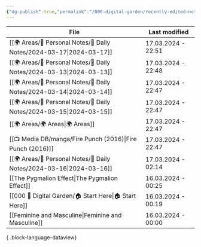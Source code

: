 ```yaml
---
{"dg-publish":true,"permalink":"/000-digital-garden/recently-edited-notes/","dgPassFrontmatter":true,"noteIcon":"3","created":"2023-12-14T09:05:52.599+05:30","updated":"2023-12-14T09:12:44.868+05:30"}
---
```


| File                                                                    | Last modified      |
| ----------------------------------------------------------------------- | ------------------ |
| [[🌍 Areas/📧 Personal Notes/📓 Daily Notes/2024-03-17\|2024-03-17]] | 17.03.2024 - 22:51 |
| [[🌍 Areas/📧 Personal Notes/📓 Daily Notes/2024-03-13\|2024-03-13]] | 17.03.2024 - 22:48 |
| [[🌍 Areas/📧 Personal Notes/📓 Daily Notes/2024-03-14\|2024-03-14]] | 17.03.2024 - 22:47 |
| [[🌍 Areas/📧 Personal Notes/📓 Daily Notes/2024-03-15\|2024-03-15]] | 17.03.2024 - 22:47 |
| [[🌍 Areas/🌍 Areas\|🌍 Areas]]                                      | 17.03.2024 - 22:47 |
| [[📺 Media DB/manga/Fire Punch (2016)\|Fire Punch (2016)]]           | 17.03.2024 - 22:47 |
| [[🌍 Areas/📧 Personal Notes/📓 Daily Notes/2024-03-16\|2024-03-16]] | 17.03.2024 - 02:14 |
| [[The Pygmalion Effect\|The Pygmalion Effect]]                       | 16.03.2024 - 00:25 |
| [[000 🏡 Digital Garden/🏠 Start Here\|🏠 Start Here]]               | 16.03.2024 - 00:19 |
| [[Feminine and Masculine\|Feminine and Masculine]]                   | 16.03.2024 - 00:00 |

{ .block-language-dataview}